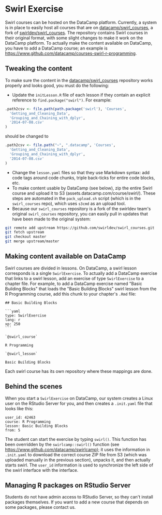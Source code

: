 # Swirl Exercise

Swirl courses can be hosted on the DataCamp platform. Currently, a system is in place to easily host all courses that are on [datacamp/swirl_courses](https://www.github.com/datacamp/swirl_courses), a fork of [swirldev/swirl_courses](https://www.github.com/swirldev/swirl_courses). The repository contains Swirl courses in their original format, with some slight changes to make it work on the DataCamp platform. To actually make the content available on DataCamp, you have to add a DataCamp course; an example is <https://www.github.com/datacamp/courses-swirl-r-programming>.

## Tweaking the content

To make sure the content in the [datacamp/swirl_courses](https://www.github.com/datacamp/swirl_courses) repository works properly and looks good, you  must do the following:

- Update the `initLesson.R` file of each lesson if they contain an explicit reference to `find.package("swirl")`. For example:

```R
.path2csv <- file.path(path.package('swirl'), 'Courses',
  'Getting_and_Cleaning_Data',
  'Grouping_and_Chaining_with_dplyr',
  '2014-07-08.csv'
)
```

should be changed to

```R
.path2csv <- file.path("~", ".datacamp", 'Courses',
  'Getting_and_Cleaning_Data',
  'Grouping_and_Chaining_with_dplyr',
  '2014-07-08.csv'
)
```

- Change the `lesson.yaml` files so that they use Markdown syntax: add code tags around code chunks, triple back-ticks for entire code blocks, etc.
- To make content usable by DataCamp (see below), zip the entire Swirl course and upload it to S3 (assets.datacamp.com/course/swirl/). These steps are automated in the `pack_upload.sh` script (which is in the `swirl_courses` repo), which uses `s3cmd` as an upload tool.
- Because our `swirl_courses` repository is a fork of the swirldev team's original `swirl_courses` repository, you can easily pull in updates that have been made to the original system:

```bash
git remote add upstream https://github.com/swirldev/swirl_courses.git
git fetch upstream
git checkout master
git merge upstream/master
```

## Making content available on DataCamp

Swirl courses are divided in lessons. On DataCamp, a swirl lesson corresponds is a single `SwirlExercise`. To actually add a DataCamp exercise that links to a swirl lesson, add an exercise of type `SwirlExercise` to a chapter file. For example, to add a DataCamp exercise named "Basic Building Blocks" that loads the "Basic Building Blocks" swirl lesson from the R Programming course, add this chunk to your chapter's `.Rmd` file:

    ## Basic Building Blocks

    ```yaml
    type: SwirlExercise 
    lang: r 
    xp: 250 
    ```

    `@swirl_course`

    R Programming

    `@swirl_lesson`

    Basic Building Blocks

Each swirl course has its own repository where these mappings are done.

## Behind the scenes

When you start a `SwirlExercise` on DataCamp, our system creates a Linux user on the RStudio Server for you, and then creates a `.init.yaml` file that looks like this:

```
user_id: 42463
course: R Programming
lesson: Basic Building Blocks
from: 5
```

The student can start the exercise by typing `swirl()`. This function has been overridden by the `swirlcamp::swirl()` function (see https://www.github.com/datacamp/swirlcamp); it uses the information in `.init.yaml` to download the correct course ZIP file from S3 (which was uploaded manually in the previous section), unpacks it, and then actually starts swirl. The `user_id` information is used to synchronize the left side of the swirl interface with the interface.

## Managing R packages on RStudio Server

Students do not have admin access to RStudio Server, so they can't install packages themselves. If you want to add a new course that depends on some packages, please contact us.
